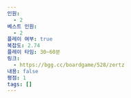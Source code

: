 ```yaml
---
인원:
  - 2
베스트 인원:
  - 2
플레이 여부: true
복잡도: 2.74
플레이 타임: 30~60분
링크:
  - https://bgg.cc/boardgame/528/zertz
내용: false
평점: 1
tags: []
---
```

